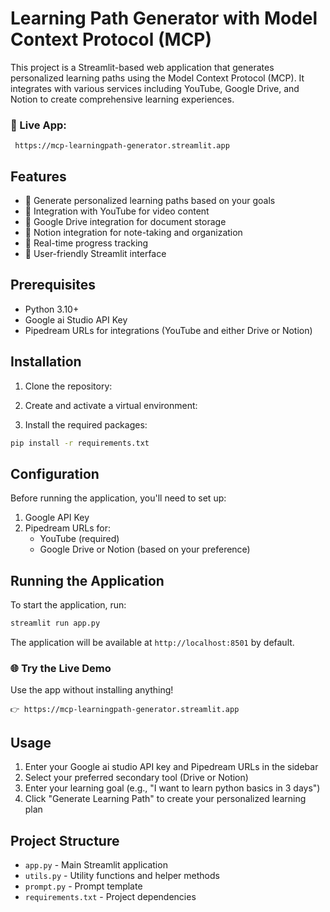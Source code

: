 # Learning Path Generator with Model Context Protocol (MCP)

This project is a Streamlit-based web application that generates personalized learning paths using the Model Context Protocol (MCP). It integrates with various services including YouTube, Google Drive, and Notion to create comprehensive learning experiences.

### 🔗 Live App:
```
 https://mcp-learningpath-generator.streamlit.app
```
## Features

- 🎯 Generate personalized learning paths based on your goals
- 🎥 Integration with YouTube for video content
- 📁 Google Drive integration for document storage
- 📝 Notion integration for note-taking and organization
- 🚀 Real-time progress tracking
- 🎨 User-friendly Streamlit interface

## Prerequisites

- Python 3.10+
- Google ai Studio API Key
- Pipedream URLs for integrations (YouTube and either Drive or Notion)

## Installation

1. Clone the repository:

2. Create and activate a virtual environment:

3. Install the required packages:
```bash
pip install -r requirements.txt
```

## Configuration

Before running the application, you'll need to set up:

1. Google API Key
2. Pipedream URLs for:
   - YouTube (required)
   - Google Drive or Notion (based on your preference)

## Running the Application

To start the application, run:
```bash
streamlit run app.py
```

The application will be available at `http://localhost:8501` by default.

### 🌐 Try the Live Demo
Use the app without installing anything!
```
👉 https://mcp-learningpath-generator.streamlit.app
```

## Usage

1. Enter your Google ai studio API key and Pipedream URLs in the sidebar
2. Select your preferred secondary tool (Drive or Notion)
3. Enter your learning goal (e.g., "I want to learn python basics in 3 days")
4. Click "Generate Learning Path" to create your personalized learning plan

## Project Structure

- `app.py` - Main Streamlit application
- `utils.py` - Utility functions and helper methods
- `prompt.py` - Prompt template
- `requirements.txt` - Project dependencies
